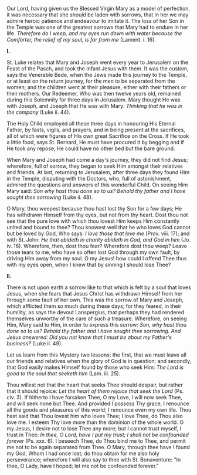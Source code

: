 
Our Lord, having given us the Blessed Virgin Mary as a model of perfection, it was necessary that she should be laden with sorrows, that in her we may admire heroic patience and endeavour to imitate it. The loss of her Son in the Temple was one of the greatest sorrows that Mary had to endure in her life. *Therefore do I weep, and my eyes run down with water because the Comforter, the relief of my soul, is far from me* (Lament. i. 16).

**I\.**

St. Luke relates that Mary and Joseph went every year to Jerusalem on the Feast of the Pasch, and took the Infant Jesus with them. It was the custom, says the Venerable Bede, when the Jews made this journey to the Temple, or at least on the return journey, for the men to be separated from the women; and the children went at their pleasure, either with their fathers or their mothers. Our Redeemer, Who was then twelve years old, remained during this Solemnity for three days in Jerusalem. Mary thought He was with Joseph, and Joseph that He was with Mary: *Thinking that he was in the company* (Luke ii. 44).

The Holy Child employed all these three days in honouring His Eternal Father, by fasts, vigils, and prayers, and in being present at the sacrifices, all of which were figures of His own great Sacrifice on the Cross. If He took a little food, says St. Bernard, He must have procured it by begging and if He took any repose, He could have no other bed but the bare ground.

When Mary and Joseph had come a day\'s journey, they did not find Jesus; wherefore, full of sorrow, they began to seek Him amongst their relatives and friends. At last, returning to Jerusalem, after three days they found Him in the Temple, disputing with the Doctors, who, full of astonishment, admired the questions and answers of this wonderful Child. On seeing Him Mary said: *Son why hast thou done so to us? Behold thy father and I have sought thee sorrowing* (Luke ii. 48).

O Mary, thou weepest because thou hast lost thy Son for a few days; He has withdrawn Himself from thy eyes, but not from thy heart. Dost thou not see that the pure love with which thou lovest Him keeps Him constantly united and bound to thee? Thou knowest well that he who loves God cannot but be loved by God, Who says: *I love those that love me* (Prov. viii. 17); and with St. John: *He that abideth in charity abideth in God, and God in him* (Jo. iv. 16). Wherefore, then, dost thou fear? Wherefore dost thou weep? Leave those tears to me, who have so often lost God through my own fault, by driving Him away from my soul. O my Jesus! how could I offend Thee thus with my eyes open, when I knew that by sinning I should lose Thee?

**II\.**

There is not upon earth a sorrow like to that which is felt by a soul that loves Jesus, when she fears that Jesus Christ has withdrawn Himself from her through some fault of her own. This was the sorrow of Mary and Joseph, which afflicted them so much during these days; for they feared, in their humility, as says the devout Lanspergius, that perhaps they had rendered themselves unworthy of the care of such a treasure. Wherefore, on seeing Him, Mary said to Him, in order to express this sorrow: *Son, why hast thou done so to us? Behold thy father and I have sought thee sorrowing. And Jesus answered: Did you not know that I must be about my Father\'s business?* (Luke ii. 49).

Let us learn from this Mystery two lessons: the first, that we must leave all our friends and relatives when the glory of God is in question; and secondly, that God easily makes Himself found by those who seek Him: *The Lord is good to the soul that seeketh him* (Lam. iii. 25).

Thou willest not that the heart that seeks Thee should despair, but rather that it should rejoice: *Let the heart of them rejoice that seek the Lord* (Ps. civ. 3). If hitherto I have forsaken Thee, O my Love, I will now seek Thee, and will seek none but Thee. And provided I possess Thy grace, I renounce all the goods and pleasures of this world; I renounce even my own life. Thou hast said that Thou lovest him who loves Thee; I love Thee, do Thou also love me. I esteem Thy love more than the dominion of the whole world. O my Jesus, I desire not to lose Thee any more; but I cannot trust myself, I trust in Thee: *In thee, O Lord, have I put my trust; I shall not be confounded forever* (Ps. xxx. 6). I beseech Thee, do Thou bind me to Thee, and permit me not to be again separated from Thee. O Mary, through thee have I found my God, Whom I had once lost; do thou obtain for me also holy perseverance; wherefore I will also say to thee with St. Bonaventure: \"In thee, O Lady, have I hoped; let me not be confounded forever.\"

